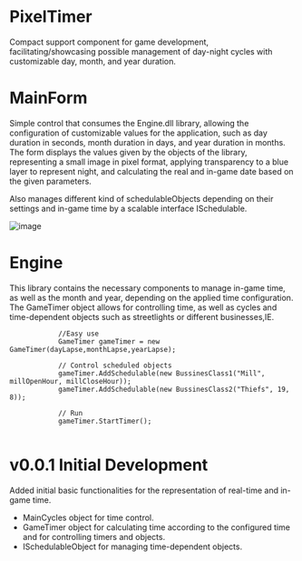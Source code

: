 # PixelTimer
Compact support component for game development, facilitating/showcasing possible management of day-night cycles with customizable day, month, and year duration.

# MainForm
Simple control that consumes the Engine.dll library, allowing the configuration of customizable values for the application, such as day duration in seconds, month duration in days, and year duration in months. 
The form displays the values given by the objects of the library, representing a small image in pixel format, applying transparency to a blue layer to represent night, and calculating the real and in-game date based on the given parameters.

Also manages different kind of schedulableObjects depending on their settings and in-game time by a scalable interface ISchedulable.

![image](https://user-images.githubusercontent.com/25660829/221896159-9a4d7327-bdd9-45af-8037-3dab04b790db.png)

# Engine
This library contains the necessary components to manage in-game time, as well as the month and year, depending on the applied time configuration. The GameTimer object allows for controlling time, as well as cycles and time-dependent objects such as streetlights or different businesses,IE.

```
            //Easy use
            GameTimer gameTimer = new GameTimer(dayLapse,monthLapse,yearLapse);             
            
            // Control scheduled objects 
            gameTimer.AddSchedulable(new BussinesClass1("Mill", millOpenHour, millCloseHour));
            gameTimer.AddSchedulable(new BussinesClass2("Thiefs", 19, 8));

            // Run
            gameTimer.StartTimer();
            
```            

# v0.0.1 Initial Development
Added initial basic functionalities for the representation of real-time and in-game time.

* MainCycles object for time control.
* GameTimer object for calculating time according to the configured time and for controlling timers and objects.
* ISchedulableObject for managing time-dependent objects.
